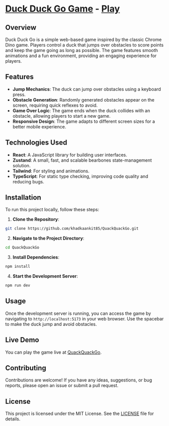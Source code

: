 # [Duck Duck Go Game](https://khadkaankit85.github.io/DuckRunner/) - [Play](https://khadkaankit85.github.io/DuckRunner/)

## Overview

Duck Duck Go is a simple web-based game inspired by the classic Chrome Dino game. Players control a duck that jumps over obstacles to score points and keep the game going as long as possible. The game features smooth animations and a fun environment, providing an engaging experience for players.

## Features

- **Jump Mechanics**: The duck can jump over obstacles using a keyboard press.
- **Obstacle Generation**: Randomly generated obstacles appear on the screen, requiring quick reflexes to avoid.
- **Game Over Logic**: The game ends when the duck collides with an obstacle, allowing players to start a new game.
- **Responsive Design**: The game adapts to different screen sizes for a better mobile experience.

## Technologies Used

- **React**: A JavaScript library for building user interfaces.
- **Zustand**: A small, fast, and scalable bearbones state-management solution.
- **Tailwind**: For styling and animations.
- **TypeScript**: For static type checking, improving code quality and reducing bugs.

## Installation

To run this project locally, follow these steps:

1. **Clone the Repository**:

```bash
git clone https://github.com/khadkaankit85/QuackQuackGo.git
```

2. **Navigate to the Project Directory**:

```bash
cd QuackQuackGo
```

3. **Install Dependencies**:

```bash
npm install
```

4. **Start the Development Server**:

```bash
npm run dev
```

## Usage

Once the development server is running, you can access the game by navigating to `http://localhost:5173` in your web browser. Use the spacebar to make the duck jump and avoid obstacles.

## Live Demo

You can play the game live at [QuackQuackGo](https://khadkaankit85.github.io/QuackQuackGo/).

## Contributing

Contributions are welcome! If you have any ideas, suggestions, or bug reports, please open an issue or submit a pull request.

## License

This project is licensed under the MIT License. See the [LICENSE](LICENSE) file for details.
